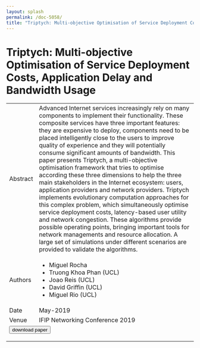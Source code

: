 ```yaml
---
layout: splash
permalink: /doc-5058/
title: "Triptych: Multi-objective Optimisation of Service Deployment Costs, Application Delay and Bandwidth Usage"
---
```


# Triptych: Multi-objective Optimisation of Service Deployment Costs, Application Delay and Bandwidth Usage

<table>
    <tbody>
    <tr>
        <td>Abstract</td>
        <td>Advanced Internet services increasingly rely on many components to implement their functionality. These composite services have three important features: they are expensive to deploy, components need to be placed intelligently close to the users to improve quality of experience and they will potentially consume significant amounts of bandwidth. This paper presents Triptych, a multi-objective optimisation framework that tries to optimise according these three dimensions to help the three main stakeholders in the Internet ecosystem: users, application providers and network providers. Triptych implements evolutionary computation approaches for this complex problem, which simultaneously optimise service deployment costs, latency-based user utility and network congestion. These algorithms provide possible operating points, bringing important tools for network managements and resource allocation. A large set of simulations under different scenarios are provided to validate the algorithms.</td>
    </tr>
    <tr>
        <td>Authors</td>
        <td>
            <ul>
                <li>Miguel Rocha</li>
                <li>Truong Khoa Phan (UCL)</li>
                <li>Joao Reis (UCL)</li>
                <li>David Griffin (UCL)</li>
                <li>Miguel Rio (UCL)</li>
            </ul>
        </td>
    </tr>
    <tr>
        <td>Date</td>
        <td>May-2019</td>
    </tr>
    <tr>
        <td>Venue</td>
        <td>IFIP Networking Conference 2019</td>
    </tr>
        <tr>
            <td colspan="2">
                <form method="get" action="https://ibm.box.com/v/doc-5058-paper">
                    <button type="submit">download paper</button>
                </form>
            </td>
        </tr>
    </tbody>
</table>
